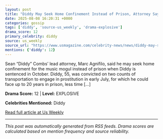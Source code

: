 ```yaml
---
layout: post
title: "Diddy May Seek Home Confinement Instead of Prison, Attorney Says"""
date: 2025-08-08 16:20:31 +0000
categories: gossip
tags: ['diddy', 'source-us_weekly', 'drama-explosive']
drama_score: 12
primary_celebrity: diddy
source: us_weekly
source_url: "https://www.usmagazine.com/celebrity-news/news/diddy-may-seek-home-confinement-instead-of-prison-sentence/"""
mentions: {'diddy': 12}
---
```


Sean “Diddy” Combs’ lead attorney, Marc Agnifilo, said he may seek home confinement for the music mogul instead of prison when Diddy is sentenced in October. Diddy, 55, was convicted on two counts of transportation to engage in prostitution in early July, for which he could face up to 20 years in prison, less time […]

**Drama Score:** 12 | **Level:** EXPLOSIVE

**Celebrities Mentioned:** Diddy

[Read full article at Us Weekly](https://www.usmagazine.com/celebrity-news/news/diddy-may-seek-home-confinement-instead-of-prison-sentence/)

---
*This post was automatically generated from RSS feeds. Drama scores are calculated based on mention frequency and source reliability.*
